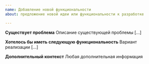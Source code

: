 ```yaml
---
name: Добавление новой функциональности
about: предложение новой идеи или функциональности к разработке

---
```


**Существует проблема**
Описание существующей проблемы [...]

**Хотелось бы иметь следующую функциональность**
Вариант реализации  [...]

**Дополнительный контекст**
Любая дополнительная информация

